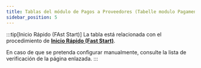 ```yaml
---
title: Tablas del módulo de Pagos a Proveedores (Tabelle modulo Pagamenti fornitori)
sidebar_position: 5
---
```


:::tip[Inicio Rápido (FAst Start)]
La tabla está relacionada con el procedimiento de [**Inicio Rápido (Fast Start)**](/docs/guide/fast-start).

En caso de que se pretenda configurar manualmente, consulte la lista de verificación de la página enlazada.
:::